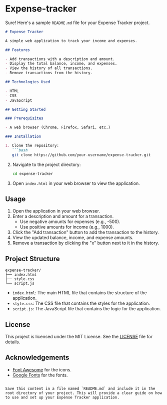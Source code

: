 # Expense-tracker
Sure! Here's a sample `README.md` file for your Expense Tracker project.

```markdown
# Expense Tracker

A simple web application to track your income and expenses.

## Features

- Add transactions with a description and amount.
- Display the total balance, income, and expenses.
- View the history of all transactions.
- Remove transactions from the history.

## Technologies Used

- HTML
- CSS
- JavaScript

## Getting Started

### Prerequisites

- A web browser (Chrome, Firefox, Safari, etc.)

### Installation

1. Clone the repository:
   ```bash
   git clone https://github.com/your-username/expense-tracker.git
   ```
2. Navigate to the project directory:
   ```bash
   cd expense-tracker
   ```
3. Open `index.html` in your web browser to view the application.

## Usage

1. Open the application in your web browser.
2. Enter a description and amount for a transaction.
   - Use negative amounts for expenses (e.g., -500).
   - Use positive amounts for income (e.g., 1000).
3. Click the "Add transaction" button to add the transaction to the history.
4. View the updated balance, income, and expense amounts.
5. Remove a transaction by clicking the "x" button next to it in the history.

## Project Structure

```
expense-tracker/
├── index.html
├── style.css
└── script.js
```

- `index.html`: The main HTML file that contains the structure of the application.
- `style.css`: The CSS file that contains the styles for the application.
- `script.js`: The JavaScript file that contains the logic for the application.

## License

This project is licensed under the MIT License. See the [LICENSE](LICENSE) file for details.

## Acknowledgements

- [Font Awesome](https://fontawesome.com) for the icons.
- [Google Fonts](https://fonts.google.com) for the fonts.
```

Save this content in a file named `README.md` and include it in the root directory of your project. This will provide a clear guide on how to use and set up your Expense Tracker application.
